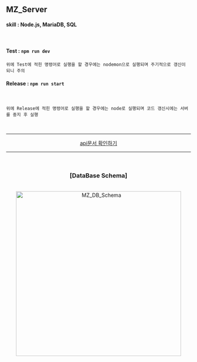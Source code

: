 ## MZ_Server

#### skill : Node.js, MariaDB, SQL
<br/>

#### Test : `npm run dev`

    위에 Test에 적힌 명령어로 실행을 할 경우에는 nodemon으로 실행되며 주기적으로 갱신이 되니 주의


#### Release :  `npm run start`
<br/>

    위에 Release에 적힌 명령어로 실행을 할 경우에는 node로 실행되며 코드 갱신시에는 서버를 중지 후 실행

<br/>

------
<center>
<a font href="https://yunstil.notion.site/MZ-Api-049d75c007bd41c782bf363d96c4486b">
api문서 확인하기</a>
</center>

------

<br/>

<center><h3>[DataBase Schema]</h3>
<br/>
<img src="https://velog.velcdn.com/images/swerty14/post/135aeca9-51fe-441c-bb97-6a1fd7385632/image.png" alt="MZ_DB_Schema" style="width:450px;"/>
</center>

<br/>


